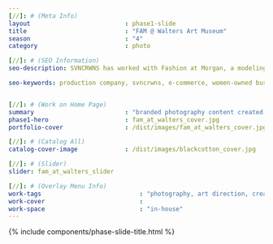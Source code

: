 ```yaml
---
[//]: # (Meta Info)
layout                          : phase1-slide
title 					        : "FAM @ Walters Art Museum"
season				            : "4"
category						: photo

[//]: # (SEO Information)
seo-description: SVNCRWNS has worked with Fashion at Morgan, a modeling organization at Morgan State University, for several years as an advisor for their fall and spring fashion shows.

seo-keywords: production company, svncrwns, e-commerce, women-owned businesses, creative team, consulting, business operations, launch my brand, manage my brand, photography, videography, special projects


[//]: # (Work on Home Page)
summary                         : "branded photography content created for modeling + runway university organization"
phase1-hero                     : fam_at_walters_cover.jpg
portfolio-cover					: /dist/images/fam_at_walters_cover.jpg

[//]: # (Catalog All)
catalog-cover-image				: /dist/images/blackcotton_cover.jpg

[//]: # (Slider)
slider: fam_at_walters_slider

[//]: # (Overlay Menu Info)
work-tags 							: "photography, art direction, creative direction, producing"
work-cover							:
work-space 							: "in-house"
---
```


{% include components/phase-slide-title.html %}
